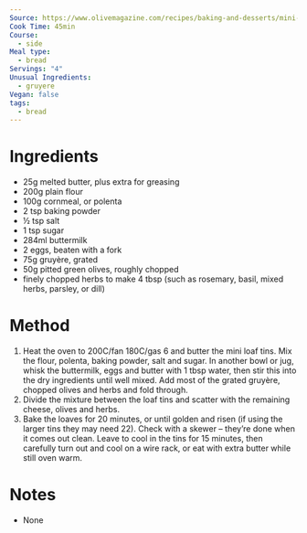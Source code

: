```yaml
---
Source: https://www.olivemagazine.com/recipes/baking-and-desserts/mini-herb-green-olive-buttermilk-cornbreads/
Cook Time: 45min
Course:
  - side
Meal type:
  - bread
Servings: "4"
Unusual Ingredients:
  - gruyere
Vegan: false
tags:
  - bread
---
```

# Ingredients

- 25g melted butter, plus extra for greasing
- 200g plain flour
- 100g cornmeal, or polenta
- 2 tsp baking powder
- ½ tsp salt
- 1 tsp sugar
- 284ml buttermilk
- 2 eggs, beaten with a fork
- 75g gruyère, grated
- 50g pitted green olives, roughly chopped
- finely chopped herbs to make 4 tbsp (such as rosemary, basil, mixed herbs, parsley, or dill)

# Method

1. Heat the oven to 200C/fan 180C/gas 6 and butter the mini loaf tins. Mix the flour, polenta, baking powder, salt and sugar. In another bowl or jug, whisk the buttermilk, eggs and butter with 1 tbsp water, then stir this into the dry ingredients until well mixed. Add most of the grated gruyère, chopped olives and herbs and fold through.
2. Divide the mixture between the loaf tins and scatter with the remaining cheese, olives and herbs.
3. Bake the loaves for 20 minutes, or until golden and risen (if using the larger tins they may need 22). Check with a skewer – they’re done when it comes out clean. Leave to cool in the tins for 15 minutes, then carefully turn out and cool on a wire rack, or eat with extra butter while still oven warm.

# Notes

- None